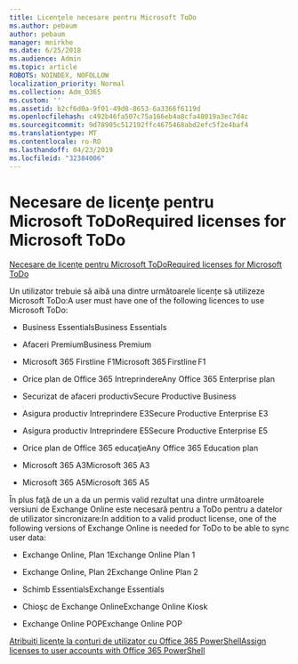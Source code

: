 ```yaml
---
title: Licenţele necesare pentru Microsoft ToDo
ms.author: pebaum
author: pebaum
manager: mnirkhe
ms.date: 6/25/2018
ms.audience: Admin
ms.topic: article
ROBOTS: NOINDEX, NOFOLLOW
localization_priority: Normal
ms.collection: Adm_O365
ms.custom: ''
ms.assetid: b2cf6d0a-9f01-49d8-8653-6a3366f6119d
ms.openlocfilehash: c492b46fa507c75a166eb4a8cfa48019a3ec7d4c
ms.sourcegitcommit: 9d78905c512192ffc4675468abd2efc5f2e4baf4
ms.translationtype: MT
ms.contentlocale: ro-RO
ms.lasthandoff: 04/23/2019
ms.locfileid: "32384006"
---
```

# <a name="required-licenses-for-microsoft-todo"></a><span data-ttu-id="e8020-102">Necesare de licenţe pentru Microsoft ToDo</span><span class="sxs-lookup"><span data-stu-id="e8020-102">Required licenses for Microsoft ToDo</span></span>

[<span data-ttu-id="e8020-103">Necesare de licenţe pentru Microsoft ToDo</span><span class="sxs-lookup"><span data-stu-id="e8020-103">Required licenses for Microsoft ToDo</span></span>](https://support.office.com/article/381e9d1b-c500-49b5-973e-890fd86528d7.aspx)
  
<span data-ttu-id="e8020-104">Un utilizator trebuie să aibă una dintre următoarele licențe să utilizeze Microsoft ToDo:</span><span class="sxs-lookup"><span data-stu-id="e8020-104">A user must have one of the following licences to use Microsoft ToDo:</span></span>
  
- <span data-ttu-id="e8020-105">Business Essentials</span><span class="sxs-lookup"><span data-stu-id="e8020-105">Business Essentials</span></span>
    
- <span data-ttu-id="e8020-106">Afaceri Premium</span><span class="sxs-lookup"><span data-stu-id="e8020-106">Business Premium</span></span>
    
- <span data-ttu-id="e8020-107">Microsoft 365 Firstline F1</span><span class="sxs-lookup"><span data-stu-id="e8020-107">Microsoft 365 Firstline F1</span></span>
    
- <span data-ttu-id="e8020-108">Orice plan de Office 365 Intreprindere</span><span class="sxs-lookup"><span data-stu-id="e8020-108">Any Office 365 Enterprise plan</span></span>
    
- <span data-ttu-id="e8020-109">Securizat de afaceri productiv</span><span class="sxs-lookup"><span data-stu-id="e8020-109">Secure Productive Business</span></span>
    
- <span data-ttu-id="e8020-110">Asigura productiv Intreprindere E3</span><span class="sxs-lookup"><span data-stu-id="e8020-110">Secure Productive Enterprise E3</span></span>
    
- <span data-ttu-id="e8020-111">Asigura productiv Intreprindere E5</span><span class="sxs-lookup"><span data-stu-id="e8020-111">Secure Productive Enterprise E5</span></span>
    
- <span data-ttu-id="e8020-112">Orice plan de Office 365 educaţie</span><span class="sxs-lookup"><span data-stu-id="e8020-112">Any Office 365 Education plan</span></span>
    
- <span data-ttu-id="e8020-113">Microsoft 365 A3</span><span class="sxs-lookup"><span data-stu-id="e8020-113">Microsoft 365 A3</span></span>
    
- <span data-ttu-id="e8020-114">Microsoft 365 A5</span><span class="sxs-lookup"><span data-stu-id="e8020-114">Microsoft 365 A5</span></span>
    
<span data-ttu-id="e8020-115">În plus faţă de un a da un permis valid rezultat una dintre următoarele versiuni de Exchange Online este necesară pentru a ToDo pentru a datelor de utilizator sincronizare:</span><span class="sxs-lookup"><span data-stu-id="e8020-115">In addition to a valid product license, one of the following versions of Exchange Online is needed for ToDo to be able to sync user data:</span></span> 
  
- <span data-ttu-id="e8020-116">Exchange Online, Plan 1</span><span class="sxs-lookup"><span data-stu-id="e8020-116">Exchange Online Plan 1</span></span>
    
- <span data-ttu-id="e8020-117">Exchange Online, Plan 2</span><span class="sxs-lookup"><span data-stu-id="e8020-117">Exchange Online Plan 2</span></span>
    
- <span data-ttu-id="e8020-118">Schimb Essentials</span><span class="sxs-lookup"><span data-stu-id="e8020-118">Exchange Essentials</span></span>
    
- <span data-ttu-id="e8020-119">Chioşc de Exchange Online</span><span class="sxs-lookup"><span data-stu-id="e8020-119">Exchange Online Kiosk</span></span>
    
- <span data-ttu-id="e8020-120">Exchange Online POP</span><span class="sxs-lookup"><span data-stu-id="e8020-120">Exchange Online POP</span></span>
    
[<span data-ttu-id="e8020-121">Atribuiţi licenţe la conturi de utilizator cu Office 365 PowerShell</span><span class="sxs-lookup"><span data-stu-id="e8020-121">Assign licenses to user accounts with Office 365 PowerShell</span></span>](https://docs.microsoft.com/office365/enterprise/powershell/assign-licenses-to-user-accounts-with-office-365-powershell )
  

